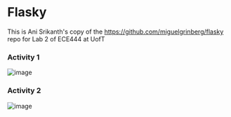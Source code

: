 Flasky
======

This is Ani Srikanth's copy of the https://github.com/miguelgrinberg/flasky repo for Lab 2 of ECE444 at UofT

### Activity 1
![image](https://user-images.githubusercontent.com/14436239/192128792-926489b7-dc4a-4534-a781-7d16df00fc08.png)

### Activity 2
![image](https://user-images.githubusercontent.com/14436239/192129173-e186ada7-7d87-4dd2-9d49-0e9ccd32fc87.png)
